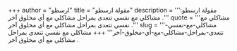 +++
author = "ارسطو"
title = "مقولة ارسطو"
description = '''مقولة ارسطو: مشاكلي مع نفسي تتعدى بمراحل مشاكلي مع أي مخلوق آخر .'''
quote = '''مشاكلي مع نفسي تتعدى بمراحل مشاكلي مع أي مخلوق آخر .'''
slug = '''مشاكلي-مع-نفسي-تتعدى-بمراحل-مشاكلي-مع-أي-مخلوق-آخر'''
+++
مشاكلي مع نفسي تتعدى بمراحل مشاكلي مع أي مخلوق آخر .
